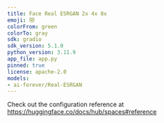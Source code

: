 ```yaml
---
title: Face Real ESRGAN 2x 4x 8x
emoji: 😻
colorFrom: green
colorTo: gray
sdk: gradio
sdk_version: 5.1.0
python_version: 3.11.9
app_file: app.py
pinned: true
license: apache-2.0
models:
- ai-forever/Real-ESRGAN
---
```


Check out the configuration reference at https://huggingface.co/docs/hub/spaces#reference